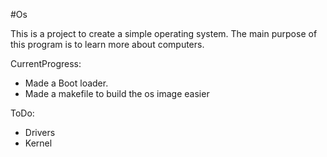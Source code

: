 #Os

This is a project to create a simple operating system. The main purpose of this program is to learn more about computers.

CurrentProgress:
* Made a Boot loader. 
* Made a makefile to build the os image easier

ToDo:
* Drivers
* Kernel